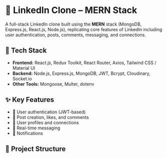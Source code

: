 # 🔗 LinkedIn Clone – MERN Stack

A full-stack LinkedIn clone built using the **MERN** stack (MongoDB, Express.js, React.js, Node.js), replicating core features of LinkedIn including user authentication, posts, comments, messaging, and connections.

## 🚀 Tech Stack

- **Frontend:** React.js, Redux Toolkit, React Router, Axios, Tailwind CSS / Material UI
- **Backend:** Node.js, Express.js, MongoDB, JWT, Bcrypt, Cloudinary, Socket.io
- **Other Tools:** Mongoose, Multer, dotenv

## ✨ Key Features

- 🔐 User authentication (JWT-based)
- 📝 Post creation, likes, and comments
- 👤 User profiles and connections
- 💬 Real-time messaging
- 🔔 Notifications

## 📂 Project Structure

